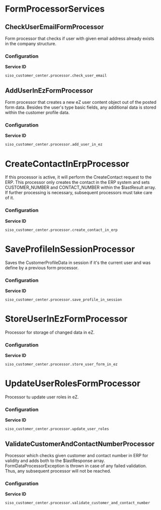 # FormProcessorServices

## CheckUserEmailFormProcessor

Form processor that checks if user with given email address already exists in the company structure.  

### Configuration  

**Service ID**

```
siso_customer_center.processor.check_user_email
```

## AddUserInEzFormProcessor

Form processor that creates a new eZ user content object out of the posted form data. Besides the user's type basic fields, any additional data is stored within the customer profile data.

### Configuration

**Service ID**

```
siso_customer_center.processor.add_user_in_ez 
```

#  CreateContactInErpProcessor

If this processor is active, it will perform the CreateContact request to the ERP. This processor only creates the contact in the ERP system and sets CUSTOMER\_NUMBER and CONTACT\_NUMBER within the $lastResult array. If further processing is necessary, subsequent processors must take care of it.

###  Configuration  

**Service ID**

``` 
siso_customer_center.processor.create_contact_in_erp
```

# SaveProfileInSessionProcessor

Saves the CustomerProfileData in session if it's the current user and was define by a previous form processor.

### Configuration  

**Service ID**

``` 
siso_customer_center.processor.save_profile_in_session
```

# StoreUserInEzFormProcessor

Processor for storage of changed data in eZ.

### Configuration  

**Service ID**

``` 
siso_customer_center.processor.store_user_form_in_ez
```

# UpdateUserRolesFormProcessor

Processor tu update user roles in eZ.

### Configuration  

**Service ID**

``` 
siso_customer_center.processor.update_user_roles
```

## ValidateCustomerAndContactNumberProcessor

 Processor which checks given customer and contact number in ERP for validity and adds both to the $lastResponse array. FormDataProcessorException is thrown in case of any failed validation. Thus, any subsequent processor will not be reached.

### Configuration  

**Service ID**

``` 
siso_customer_center.processor.validate_customer_and_contact_number
```
